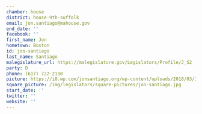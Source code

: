 ```yaml
---
chamber: house
district: house-9th-suffolk
email: jon.santiago@mahouse.gov
end_date: ''
facebook: ''
first_name: Jon
hometown: Boston
id: jon-santiago
last_name: Santiago
malegislature_url: https://malegislature.gov/Legislators/Profile/J_S2
party: D
phone: (617) 722-2130
picture: https://i0.wp.com/jonsantiago.org/wp-content/uploads/2018/03/IMG_7290-1.jpg?w=1092&ssl=1
square_picture: /img/legislators/square-pictures/jon-santiago.jpg
start_date: ''
twitter: ''
website: ''
---
```

